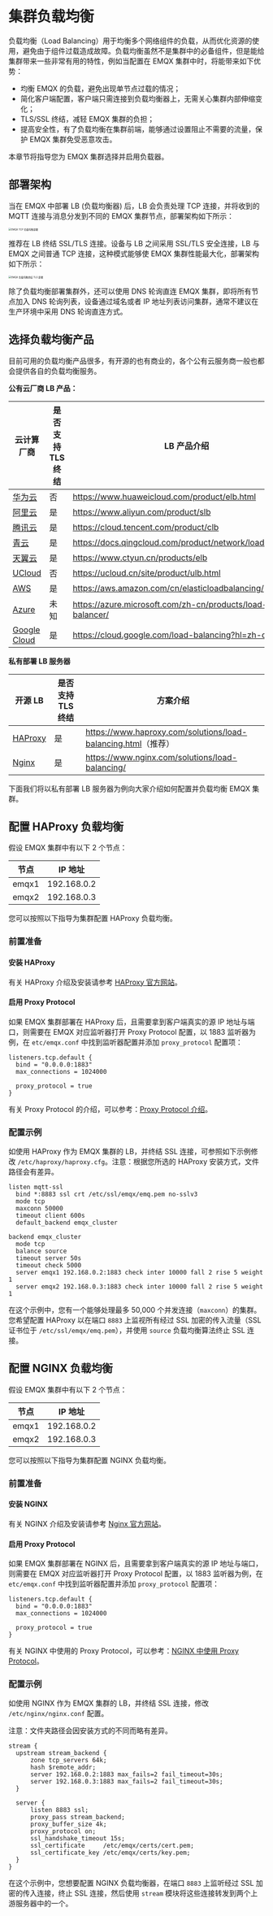 # 集群负载均衡

负载均衡（Load Balancing）用于均衡多个网络组件的负载，从而优化资源的使用，避免由于组件过载造成故障。负载均衡虽然不是集群中的必备组件，但是能给集群带来一些非常有用的特性，例如当配置在 EMQX 集群中时，将能带来如下优势：

- 均衡 EMQX 的负载，避免出现单节点过载的情况；
- 简化客户端配置，客户端只需连接到负载均衡器上，无需关心集群内部伸缩变化；
- TLS/SSL 终结，减轻 EMQX 集群的负担；
- 提高安全性，有了负载均衡在集群前端，能够通过设置阻止不需要的流量，保护 EMQX 集群免受恶意攻击。

本章节将指导您为 EMQX 集群选择并启用负载器。

## 部署架构

当在 EMQX 中部署  LB (负载均衡器) 后，LB 会负责处理 TCP 连接，并将收到的 MQTT 连接与消息分发到不同的 EMQX 集群节点，部署架构如下所示：

<img src="./assets/lb_2.png" alt="EMQX TCP 负载均衡部署" style="zoom:33%;" />



推荐在 LB 终结 SSL/TLS 连接。设备与 LB 之间采用 SSL/TLS 安全连接，LB 与 EMQX 之间普通 TCP 连接，这种模式能够使 EMQX 集群性能最大化，部署架构如下所示：

<img src="./assets/lb_3.png" alt="EMQX 负载均衡终结 TLS 部署" style="zoom:33%;" />

除了负载均衡部署集群外，还可以使用 DNS 轮询直连 EMQX 集群，即将所有节点加入 DNS 轮询列表，设备通过域名或者 IP 地址列表访问集群，通常不建议在生产环境中采用 DNS 轮询直连方式。

## 选择负载均衡产品

目前可用的负载均衡产品很多，有开源的也有商业的，各个公有云服务商一般也都会提供各自的负载均衡服务。

**公有云厂商 LB 产品：**

| 云计算厂商                                | 是否支持 TLS 终结 | LB 产品介绍                                                 |
| ----------------------------------------- | ----------------- | ----------------------------------------------------------- |
| [华为云](https://www.huaweicloud.com)     | 否                | <https://www.huaweicloud.com/product/elb.html>              |
| [阿里云](https://www.aliyun.com)          | 是                | <https://www.aliyun.com/product/slb>                        |
| [腾讯云](https://cloud.tencent.com)       | 是                | <https://cloud.tencent.com/product/clb>                     |
| [青云](https://qingcloud.com)             | 是                | <https://docs.qingcloud.com/product/network/loadbalancer/>  |
| [天翼云](https://www.ctyun.cn)            | 是                | <https://www.ctyun.cn/products/elb>                         |
| [UCloud](https://ucloud.cn)               | 否                | <https://ucloud.cn/site/product/ulb.html>                   |
| [AWS](https://aws.amazon.com)             | 是                | <https://aws.amazon.com/cn/elasticloadbalancing/>           |
| [Azure](https://azure.microsoft.com)      | 未知              | <https://azure.microsoft.com/zh-cn/products/load-balancer/> |
| [Google Cloud](https://cloud.google.com/) | 是                | <https://cloud.google.com/load-balancing?hl=zh-cn>          |

**私有部署 LB 服务器**

| 开源 LB                            | 是否支持 TLS 终结 | 方案介绍                                                        |
| ---------------------------------- | ----------------- | --------------------------------------------------------------- |
| [HAProxy](https://www.haproxy.org) | 是                | <https://www.haproxy.com/solutions/load-balancing.html>（推荐） |
| [Nginx](https://www.nginx.com)     | 是                | <https://www.nginx.com/solutions/load-balancing/>               |

下面我们将以私有部署 LB 服务器为例向大家介绍如何配置并负载均衡 EMQX 集群。

## 配置 HAProxy 负载均衡

假设 EMQX 集群中有以下 2 个节点：

| 节点  | IP 地址     |
| ----- | ----------- |
| emqx1 | 192.168.0.2 |
| emqx2 | 192.168.0.3 |

您可以按照以下指导为集群配置 HAProxy 负载均衡。

### 前置准备

#### 安装 HAProxy

有关 HAProxy 介绍及安装请参考 [HAProxy 官方网站](http://www.haproxy.org/)。

#### 启用 Proxy Protocol

如果 EMQX 集群部署在 HAProxy 后，且需要拿到客户端真实的源 IP 地址与端口，则需要在 EMQX 对应监听器打开 Proxy Protocol 配置，以 1883 监听器为例，在 `etc/emqx.conf` 中找到监听器配置并添加 `proxy_protocol` 配置项：

```
listeners.tcp.default {
  bind = "0.0.0.0:1883"
  max_connections = 1024000

  proxy_protocol = true
}
```

有关 Proxy Protocol 的介绍，可以参考：[Proxy Protocol 介绍](https://www.haproxy.com/blog/haproxy/proxy-protocol)。

### 配置示例

如使用 HAProxy 作为 EMQX 集群的 LB，并终结 SSL 连接，可参照如下示例修改 `/etc/haproxy/haproxy.cfg`。注意：根据您所选的 HAProxy 安装方式，文件路径会有差异。

```
listen mqtt-ssl
  bind *:8883 ssl crt /etc/ssl/emqx/emq.pem no-sslv3
  mode tcp
  maxconn 50000
  timeout client 600s
  default_backend emqx_cluster

backend emqx_cluster
  mode tcp
  balance source
  timeout server 50s
  timeout check 5000
  server emqx1 192.168.0.2:1883 check inter 10000 fall 2 rise 5 weight 1
  server emqx2 192.168.0.3:1883 check inter 10000 fall 2 rise 5 weight 1
```

在这个示例中，您有一个能够处理最多 50,000 个并发连接（`maxconn`）的集群。您希望配置 HAProxy 以在端口 `8883` 上监视所有经过 SSL 加密的传入流量（SSL 证书位于 `/etc/ssl/emqx/emq.pem`），并使用 `source` 负载均衡算法终止 SSL 连接。

## 配置 NGINX 负载均衡

假设 EMQX 集群中有以下 2 个节点：

| 节点  | IP 地址     |
| ----- | ----------- |
| emqx1 | 192.168.0.2 |
| emqx2 | 192.168.0.3 |

您可以按照以下指导为集群配置 NGINX 负载均衡。

### 前置准备

#### 安装 NGINX

有关 NGINX 介绍及安装请参考 [Nginx 官方网站](https://www.nginx.com/)。

#### 启用 Proxy Protocol

如果 EMQX 集群部署在 NGINX 后，且需要拿到客户端真实的源 IP 地址与端口，则需要在 EMQX 对应监听器打开 Proxy Protocol 配置，以 1883 监听器为例，在 `etc/emqx.conf` 中找到监听器配置并添加 `proxy_protocol` 配置项：

```
listeners.tcp.default {
  bind = "0.0.0.0:1883"
  max_connections = 1024000

  proxy_protocol = true
}
```

有关 NGINX 中使用的 Proxy Protocol，可以参考：[NGINX 中使用 Proxy Protocol](https://docs.nginx.com/nginx/admin-guide/load-balancer/using-proxy-protocol/)。

### 配置示例

如使用 NGINX 作为 EMQX 集群的 LB，并终结 SSL 连接，修改 `/etc/nginx/nginx.conf` 配置。

注意：文件夹路径会因安装方式的不同而略有差异。

```
stream {
  upstream stream_backend {
      zone tcp_servers 64k;
      hash $remote_addr;
      server 192.168.0.2:1883 max_fails=2 fail_timeout=30s;
      server 192.168.0.3:1883 max_fails=2 fail_timeout=30s;
  }

  server {
      listen 8883 ssl;
      proxy_pass stream_backend;
      proxy_buffer_size 4k;
      proxy_protocol on;
      ssl_handshake_timeout 15s;
      ssl_certificate     /etc/emqx/certs/cert.pem;
      ssl_certificate_key /etc/emqx/certs/key.pem;
  }
}
```

在这个示例中，您想要配置 NGINX 负载均衡器，在端口 `8883` 上监听经过 SSL 加密的传入连接，终止 SSL 连接，然后使用 `stream` 模块将这些连接转发到两个上游服务器中的一个。
